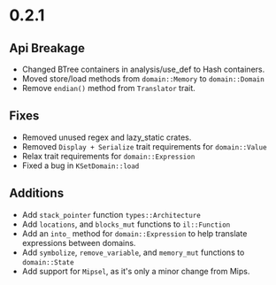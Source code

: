 # 0.2.1

## Api Breakage

* Changed BTree containers in analysis/use_def to Hash containers.
* Moved store/load methods from `domain::Memory` to `domain::Domain`
* Remove `endian()` method from `Translator` trait.

## Fixes

* Removed unused regex and lazy_static crates.
* Removed `Display + Serialize` trait requirements for `domain::Value`
* Relax trait requirements for `domain::Expression`
* Fixed a bug in `KSetDomain::load`

## Additions

* Add `stack_pointer` function `types::Architecture`
* Add `locations`, and `blocks_mut` functions to `il::Function`
* Add an `into_` method for `domain::Expression` to help translate expressions between domains.
* Add `symbolize`, `remove_variable`, and `memory_mut` functions to `domain::State`
* Add support for `Mipsel`, as it's only a minor change from Mips.